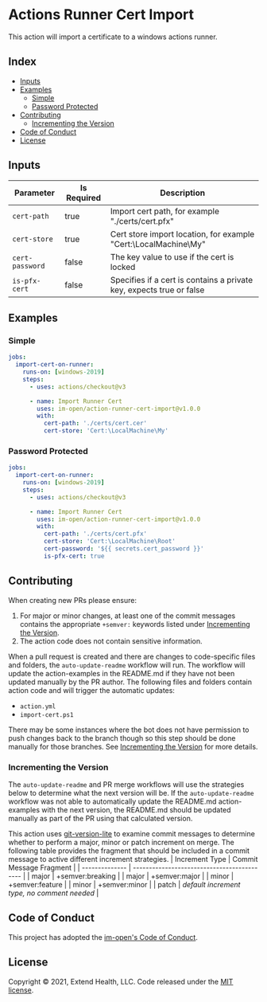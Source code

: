 # Actions Runner Cert Import

This action will import a certificate to a windows actions runner.

## Index <!-- omit in toc -->

- [Inputs](#inputs)
- [Examples](#examples)
  - [Simple](#simple)
  - [Password Protected](#password-protected)
- [Contributing](#contributing)
  - [Incrementing the Version](#incrementing-the-version)
- [Code of Conduct](#code-of-conduct)
- [License](#license)

## Inputs

| Parameter       | Is Required | Description                                                          |
| --------------- | ----------- | -------------------------------------------------------------------- |
| `cert-path`     | true        | Import cert path, for example "./certs/cert.pfx\"                    |
| `cert-store`    | true        | Cert store import location, for example "Cert:\LocalMachine\My"      |
| `cert-password` | false       | The key value to use if the cert is locked                           |
| `is-pfx-cert`   | false       | Specifies if a cert is contains a private key, expects true or false |

## Examples

### Simple

```yml
jobs:
  import-cert-on-runner:
    runs-on: [windows-2019]
    steps:
      - uses: actions/checkout@v3

      - name: Import Runner Cert
        uses: im-open/action-runner-cert-import@v1.0.0
        with:
          cert-path: './certs/cert.cer'
          cert-store: 'Cert:\LocalMachine\My'
```

### Password Protected

```yml
jobs:
  import-cert-on-runner:
    runs-on: [windows-2019]
    steps:
      - uses: actions/checkout@v3

      - name: Import Runner Cert
        uses: im-open/action-runner-cert-import@v1.0.0
        with:
          cert-path: './certs/cert.pfx'
          cert-store: 'Cert:\LocalMachine\Root'
          cert-password: '${{ secrets.cert_password }}'
          is-pfx-cert: true
```

## Contributing

When creating new PRs please ensure:

1. For major or minor changes, at least one of the commit messages contains the appropriate `+semver:` keywords listed under [Incrementing the Version](#incrementing-the-version).
1. The action code does not contain sensitive information.

When a pull request is created and there are changes to code-specific files and folders, the `auto-update-readme` workflow will run.  The workflow will update the action-examples in the README.md if they have not been updated manually by the PR author. The following files and folders contain action code and will trigger the automatic updates:

- `action.yml`
- `import-cert.ps1`

There may be some instances where the bot does not have permission to push changes back to the branch though so this step should be done manually for those branches. See [Incrementing the Version](#incrementing-the-version) for more details.

### Incrementing the Version

The `auto-update-readme` and PR merge workflows will use the strategies below to determine what the next version will be.  If the `auto-update-readme` workflow was not able to automatically update the README.md action-examples with the next version, the README.md should be updated manually as part of the PR using that calculated version.

This action uses [git-version-lite] to examine commit messages to determine whether to perform a major, minor or patch increment on merge. The following table provides the fragment that should be included in a commit message to active different increment strategies.
| Increment Type | Commit Message Fragment |
| -------------- | ------------------------------------------- |
| major | +semver:breaking |
| major | +semver:major |
| minor | +semver:feature |
| minor | +semver:minor |
| patch          | *default increment type, no comment needed* |

## Code of Conduct

This project has adopted the [im-open's Code of Conduct](https://github.com/im-open/.github/blob/master/CODE_OF_CONDUCT.md).

## License

Copyright &copy; 2021, Extend Health, LLC. Code released under the [MIT license](LICENSE).

[git-version-lite]: https://github.com/im-open/git-version-lite
